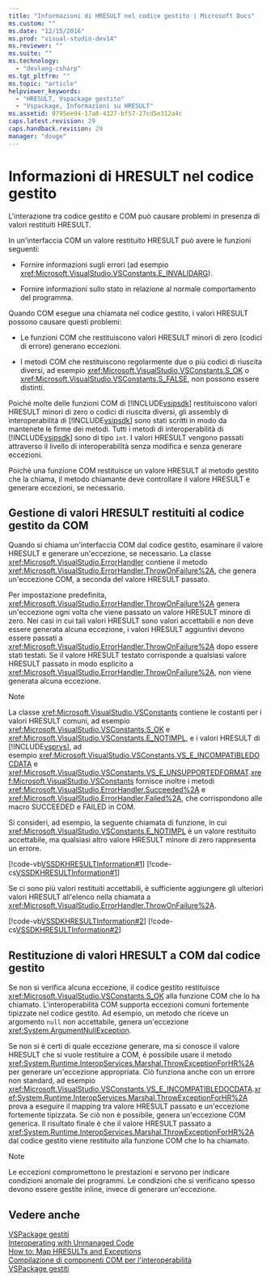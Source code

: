 ```yaml
---
title: "Informazioni di HRESULT nel codice gestito | Microsoft Docs"
ms.custom: ""
ms.date: "12/15/2016"
ms.prod: "visual-studio-dev14"
ms.reviewer: ""
ms.suite: ""
ms.technology: 
  - "devlang-csharp"
ms.tgt_pltfrm: ""
ms.topic: "article"
helpviewer_keywords: 
  - "HRESULT, Vspackage gestito"
  - "Vspackage, Informazioni su HRESULT"
ms.assetid: 0795ee94-17a8-4327-bf57-27cd5e312a4c
caps.latest.revision: 29
caps.handback.revision: 29
manager: "douge"
---
```

# Informazioni di HRESULT nel codice gestito
L'interazione tra codice gestito e COM può causare problemi in presenza di valori restituiti HRESULT.  
  
 In un'interfaccia COM un valore restituito HRESULT può avere le funzioni seguenti:  
  
-   Fornire informazioni sugli errori \(ad esempio <xref:Microsoft.VisualStudio.VSConstants.E_INVALIDARG>\).  
  
-   Fornire informazioni sullo stato in relazione al normale comportamento del programma.  
  
 Quando COM esegue una chiamata nel codice gestito, i valori HRESULT possono causare questi problemi:  
  
-   Le funzioni COM che restituiscono valori HRESULT minori di zero \(codici di errore\) generano eccezioni.  
  
-   I metodi COM che restituiscono regolarmente due o più codici di riuscita diversi, ad esempio <xref:Microsoft.VisualStudio.VSConstants.S_OK> o <xref:Microsoft.VisualStudio.VSConstants.S_FALSE>, non possono essere distinti.  
  
 Poiché molte delle funzioni COM di [!INCLUDE[vsipsdk](../mfc/includes/vsipsdk_md.md)] restituiscono valori HRESULT minori di zero o codici di riuscita diversi, gli assembly di interoperabilità di [!INCLUDE[vsipsdk](../mfc/includes/vsipsdk_md.md)] sono stati scritti in modo da mantenete le firme dei metodi. Tutti i metodi di interoperabilità di [!INCLUDE[vsipsdk](../mfc/includes/vsipsdk_md.md)] sono di tipo `int`. I valori HRESULT vengono passati attraverso il livello di interoperabilità senza modifica e senza generare eccezioni.  
  
 Poiché una funzione COM restituisce un valore HRESULT al metodo gestito che la chiama, il metodo chiamante deve controllare il valore HRESULT e generare eccezioni, se necessario.  
  
## Gestione di valori HRESULT restituiti al codice gestito da COM  
 Quando si chiama un'interfaccia COM dal codice gestito, esaminare il valore HRESULT e generare un'eccezione, se necessario. La classe <xref:Microsoft.VisualStudio.ErrorHandler> contiene il metodo <xref:Microsoft.VisualStudio.ErrorHandler.ThrowOnFailure%2A>, che genera un'eccezione COM, a seconda del valore HRESULT passato.  
  
 Per impostazione predefinita, <xref:Microsoft.VisualStudio.ErrorHandler.ThrowOnFailure%2A> genera un'eccezione ogni volta che viene passato un valore HRESULT minore di zero. Nei casi in cui tali valori HRESULT sono valori accettabili e non deve essere generata alcuna eccezione, i valori HRESULT aggiuntivi devono essere passati a <xref:Microsoft.VisualStudio.ErrorHandler.ThrowOnFailure%2A> dopo essere stati testati. Se il valore HRESULT testato corrisponde a qualsiasi valore HRESULT passato in modo esplicito a <xref:Microsoft.VisualStudio.ErrorHandler.ThrowOnFailure%2A>, non viene generata alcuna eccezione.  
  
> [!NOTE]
>  La classe <xref:Microsoft.VisualStudio.VSConstants> contiene le costanti per i valori HRESULT comuni, ad esempio <xref:Microsoft.VisualStudio.VSConstants.S_OK> e <xref:Microsoft.VisualStudio.VSConstants.E_NOTIMPL>, e i valori HRESULT di [!INCLUDE[vsprvs](../assembler/masm/includes/vsprvs_md.md)], ad esempio <xref:Microsoft.VisualStudio.VSConstants.VS_E_INCOMPATIBLEDOCDATA> e <xref:Microsoft.VisualStudio.VSConstants.VS_E_UNSUPPORTEDFORMAT>.<xref:Microsoft.VisualStudio.VSConstants> fornisce inoltre i metodi <xref:Microsoft.VisualStudio.ErrorHandler.Succeeded%2A> e <xref:Microsoft.VisualStudio.ErrorHandler.Failed%2A>, che corrispondono alle macro SUCCEEDED e FAILED in COM.  
  
 Si consideri, ad esempio, la seguente chiamata di funzione, in cui <xref:Microsoft.VisualStudio.VSConstants.E_NOTIMPL> è un valore restituito accettabile, ma qualsiasi altro valore HRESULT minore di zero rappresenta un errore.  
  
 [!code-vb[VSSDKHRESULTInformation#1](../misc/codesnippet/VisualBasic/hresult-information-in-managed-code_1.vb)]
 [!code-cs[VSSDKHRESULTInformation#1](../misc/codesnippet/CSharp/hresult-information-in-managed-code_1.cs)]  
  
 Se ci sono più valori restituiti accettabili, è sufficiente aggiungere gli ulteriori valori HRESULT all'elenco nella chiamata a <xref:Microsoft.VisualStudio.ErrorHandler.ThrowOnFailure%2A>.  
  
 [!code-vb[VSSDKHRESULTInformation#2](../misc/codesnippet/VisualBasic/hresult-information-in-managed-code_2.vb)]
 [!code-cs[VSSDKHRESULTInformation#2](../misc/codesnippet/CSharp/hresult-information-in-managed-code_2.cs)]  
  
## Restituzione di valori HRESULT a COM dal codice gestito  
 Se non si verifica alcuna eccezione, il codice gestito restituisce <xref:Microsoft.VisualStudio.VSConstants.S_OK> alla funzione COM che lo ha chiamato. L'interoperabilità COM supporta eccezioni comuni fortemente tipizzate nel codice gestito. Ad esempio, un metodo che riceve un argomento `null` non accettabile, genera un'eccezione <xref:System.ArgumentNullException>.  
  
 Se non si è certi di quale eccezione generare, ma si conosce il valore HRESULT che si vuole restituire a COM, è possibile usare il metodo <xref:System.Runtime.InteropServices.Marshal.ThrowExceptionForHR%2A> per generare un'eccezione appropriata. Ciò funziona anche con un errore non standard, ad esempio <xref:Microsoft.VisualStudio.VSConstants.VS_E_INCOMPATIBLEDOCDATA>.<xref:System.Runtime.InteropServices.Marshal.ThrowExceptionForHR%2A> prova a eseguire il mapping tra valore HRESULT passato e un'eccezione fortemente tipizzata. Se ciò non è possibile, genera un'eccezione COM generica. Il risultato finale è che il valore HRESULT passato a <xref:System.Runtime.InteropServices.Marshal.ThrowExceptionForHR%2A> dal codice gestito viene restituito alla funzione COM che lo ha chiamato.  
  
> [!NOTE]
>  Le eccezioni compromettono le prestazioni e servono per indicare condizioni anomale dei programmi. Le condizioni che si verificano spesso devono essere gestite inline, invece di generare un'eccezione.  
  
## Vedere anche  
 [VSPackage gestiti](../misc/managed-vspackages.md)   
 [Interoperating with Unmanaged Code](../Topic/Interoperating%20with%20Unmanaged%20Code.md)   
 [How to: Map HRESULTs and Exceptions](../Topic/How%20to:%20Map%20HRESULTs%20and%20Exceptions.md)   
 [Compilazione di componenti COM per l'interoperabilità](http://msdn.microsoft.com/it-it/7a2c657a-cfef-40f0-bed3-7c2c0ac4abdf)   
 [VSPackage gestiti](../misc/managed-vspackages.md)